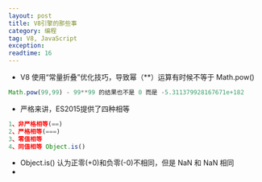 ```yaml
---
layout: post
title: V8引擎的那些事
category: 编程
tag: V8, JavaScript
exception: 
readtime: 16
---
```



* V8 使用“常量折叠”优化技巧，导致幂（**）运算有时候不等于 Math.pow()
```javascript
Math.pow(99,99) - 99**99 的结果也不是 0 而是 -5.311379928167671e+182
```
* 严格来讲，ES2015提供了四种相等
```javascript
1、非严格相等(==)
2、严格相等(===)
3、零值相等
4、同值相等 Object.is()
```
* Object.is() 认为正零(+0)和负零(-0)不相同，但是 NaN 和 NaN 相同
* 